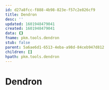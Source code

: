 ```yaml
---
id: d27a8fcc-f888-4b98-823e-f57c2e826cf9
title: Dendron
desc: ''
updated: 1601948479041
created: 1601948479041
data: {}
fname: pkm.tools.dendron
stub: false
parent: 5a6ae6d1-6513-4eba-a98d-84ceb947d812
children: []
hpath: pkm.tools.dendron
---
```

# Dendron
